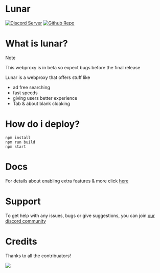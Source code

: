 # Lunar

[![Discord Server](https://skillicons.dev/icons?i=discord)](https://discord.gg/fuPtWjYuf8) [![Github Repo](https://skillicons.dev/icons?i=github)](https://github.com/Lunar-Services/Lunar)

# What is lunar?

> [!NOTE]  
> This webproxy is in beta so expect bugs before the final release

Lunar is a webproxy that offers stuff like

- ad free searching
- fast speeds
- giving users better experience
- Tab & about blank cloaking

# How do i deploy?

```
npm install
npm run build
npm start
```

# Docs

For details about enabling extra features & more click [here](https://github.com/Lunar-proxy/Lunar/wiki)

# Support

To get help with any issues, bugs or give suggestions, you can join [our discord community](https://dsc.gg/golunar)

# Credits

Thanks to all the contribuators!

<a href="https://github.com/lunar-services/lunar/graphs/contributors">
<img src="https://contrib.rocks/image?repo=lunar-services/lunar"/>
</a>
